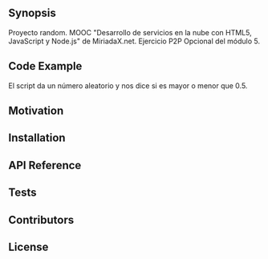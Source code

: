 ## Synopsis

Proyecto random.
MOOC "Desarrollo de servicios en la nube con HTML5, JavaScript y Node.js" de MiriadaX.net.
Ejercicio P2P Opcional del módulo 5.

## Code Example

El script da un número aleatorio y nos dice si es mayor o menor que 0.5.

## Motivation


## Installation


## API Reference


## Tests


## Contributors


## License
